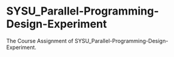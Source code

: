 # SYSU_Parallel-Programming-Design-Experiment
The Course Assignment of SYSU_Parallel-Programming-Design-Experiment.
